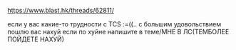 https://www.blast.hk/threads/62811/

если у вас какие-то трудности с TCS :=((..
с большим удовольствием пошлю вас нахуй если по хуйне напишите в теме/МНЕ В ЛС(ТЕМБОЛЕЕ ПОЙДЕТЕ НАХУЙ)
